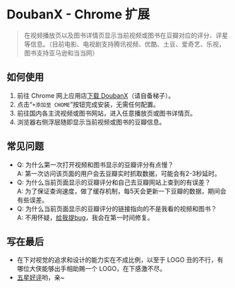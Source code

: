 # DoubanX - Chrome 扩展

> 在视频播放页以及图书详情页显示当前视频或图书在豆瓣对应的评分、评星等信息。（目前电影、电视剧支持腾讯视频、优酷、土豆、爱奇艺、乐视，图书支持亚马逊和当当网）

## 如何使用

1. 前往 Chrome 网上应用店[下载 DoubanX](https://chrome.google.com/webstore/detail/doubanx/ioacifoopoldngldmbknimhhophmfbgh)（请自备梯子）。
2. 点击“`+添加至 CHOME`”按钮完成安装，无需任何配置。
3. 前往国内各主流视频或图书网站，进入任意播放页或图书详情页。
4. 浏览器右侧浮层随即显示当前视频或图书的豆瓣信息。

## 常见问题

* Q: 为什么第一次打开视频和图书显示的豆瓣评分有点慢？  
  A: 第一次访问该页面的用户会去豆瓣实时抓取数据，可能会有2-3秒延时。  
* Q: 为什么当前页面显示的豆瓣评分和自己去豆瓣网站上查到的有误差？  
  A: 为了保证查询速度，做了缓存机制，每5天会更新一下豆瓣的数据，期间会有些误差。  
* Q: 为什么当前页面显示的豆瓣评分的链接指向的不是我看的视频和图书？  
  A: 不用怀疑，[给我提bug](https://github.com/wange1228/DoubanX_crx/issues)，我会在第一时间修复。

## 写在最后

* 在下对视觉的追求和设计的能力实在不成比例，以至于 LOGO 丑的不行，有哪位大侠能够出手相助赐一个 LOGO，在下感激不尽。
* [五星好评](https://chrome.google.com/webstore/detail/doubanx/ioacifoopoldngldmbknimhhophmfbgh/reviews)哟，亲~
